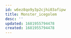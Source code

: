 ```yaml
---
id: w6ez8qo9y3p2cjhi03afipw
title: Monster_icegolem
desc: ''
updated: 1681955794478
created: 1681955794478
---
```

